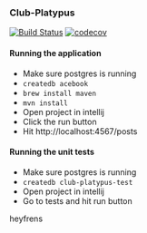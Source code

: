 ### Club-Platypus

[![Build Status](https://travis-ci.org/luke-jones-1/Club_Platypus_Final_Project.svg?branch=master)](https://travis-ci.org/luke-jones-1/Club_Platypus_Final_Project)
[![codecov](https://codecov.io/gh/luke-jones-1/Club_Platypus_Final_Project/branch/master/graph/badge.svg)](https://codecov.io/gh/luke-jones-1/Club_Platypus_Final_Project)

#### Running the application

 - Make sure postgres is running
 - `createdb acebook`
 - `brew install maven`
 - `mvn install`
 - Open project in intellij 
 - Click the run button
 - Hit http://localhost:4567/posts
 
 #### Running the unit tests
  - Make sure postgres is running
  - `createdb club-platypus-test`
  - Open project in intellij 
  - Go to tests and hit run button


heyfrens

